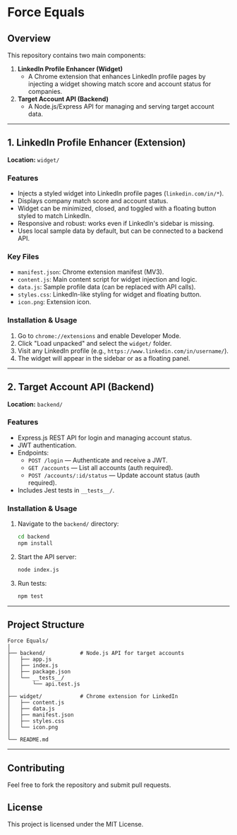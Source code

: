 # Force Equals

## Overview
This repository contains two main components:

1. **LinkedIn Profile Enhancer (Widget)**
   - A Chrome extension that enhances LinkedIn profile pages by injecting a widget showing match score and account status for companies.
2. **Target Account API (Backend)**
   - A Node.js/Express API for managing and serving target account data.

---

## 1. LinkedIn Profile Enhancer (Extension)

**Location:** `widget/`

### Features
- Injects a styled widget into LinkedIn profile pages (`linkedin.com/in/*`).
- Displays company match score and account status.
- Widget can be minimized, closed, and toggled with a floating button styled to match LinkedIn.
- Responsive and robust: works even if LinkedIn's sidebar is missing.
- Uses local sample data by default, but can be connected to a backend API.

### Key Files
- `manifest.json`: Chrome extension manifest (MV3).
- `content.js`: Main content script for widget injection and logic.
- `data.js`: Sample profile data (can be replaced with API calls).
- `styles.css`: LinkedIn-like styling for widget and floating button.
- `icon.png`: Extension icon.

### Installation & Usage
1. Go to `chrome://extensions` and enable Developer Mode.
2. Click "Load unpacked" and select the `widget/` folder.
3. Visit any LinkedIn profile (e.g., `https://www.linkedin.com/in/username/`).
4. The widget will appear in the sidebar or as a floating panel.

---

## 2. Target Account API (Backend)

**Location:** `backend/`

### Features
- Express.js REST API for login and managing account status.
- JWT authentication.
- Endpoints:
  - `POST /login` — Authenticate and receive a JWT.
  - `GET /accounts` — List all accounts (auth required).
  - `POST /accounts/:id/status` — Update account status (auth required).
- Includes Jest tests in `__tests__/`.

### Installation & Usage
1. Navigate to the `backend/` directory:
   ```bash
   cd backend
   npm install
   ```
2. Start the API server:
   ```bash
   node index.js
   ```
3. Run tests:
   ```bash
   npm test
   ```

---

## Project Structure
```
Force Equals/
│
├── backend/           # Node.js API for target accounts
│   ├── app.js
│   ├── index.js
│   ├── package.json
│   └── __tests__/
│       └── api.test.js
│
├── widget/            # Chrome extension for LinkedIn
│   ├── content.js
│   ├── data.js
│   ├── manifest.json
│   ├── styles.css
│   └── icon.png
│
└── README.md
```

---

## Contributing
Feel free to fork the repository and submit pull requests.

## License
This project is licensed under the MIT License.